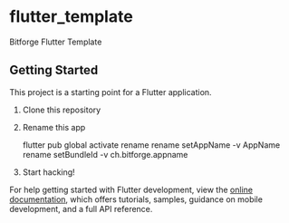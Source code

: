 # flutter_template

Bitforge Flutter Template

## Getting Started

This project is a starting point for a Flutter application.

1. Clone this repository
2. Rename this app

    flutter pub global activate rename
    rename setAppName -v AppName
    rename setBundleId -v ch.bitforge.appname

3. Start hacking!

For help getting started with Flutter development, view the
[online documentation](https://docs.flutter.dev/), which offers tutorials,
samples, guidance on mobile development, and a full API reference.
